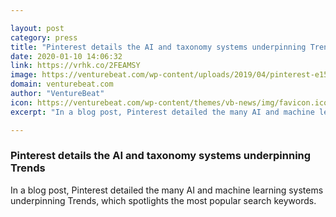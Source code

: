 ```yaml
---

layout: post
category: press
title: "Pinterest details the AI and taxonomy systems underpinning Trends"
date: 2020-01-10 14:06:32
link: https://vrhk.co/2FEAMSY
image: https://venturebeat.com/wp-content/uploads/2019/04/pinterest-e1575661763261.jpeg?w=1200&strip=all
domain: venturebeat.com
author: "VentureBeat"
icon: https://venturebeat.com/wp-content/themes/vb-news/img/favicon.ico
excerpt: "In a blog post, Pinterest detailed the many AI and machine learning systems underpinning Trends, which spotlights the most popular search keywords."

---
```


### Pinterest details the AI and taxonomy systems underpinning Trends

In a blog post, Pinterest detailed the many AI and machine learning systems underpinning Trends, which spotlights the most popular search keywords.